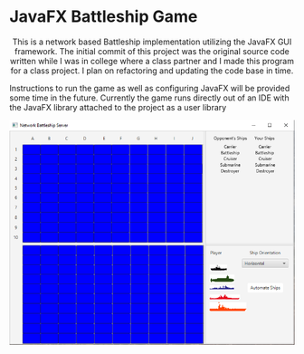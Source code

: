 # JavaFX Battleship Game

<p align="center">
This is a network based Battleship implementation utilizing the JavaFX GUI framework. The initial commit of this project was the original source code written while I was in college where a class partner and I made this program for a class project. I plan on refactoring and updating the code base in time.

Instructions to run the game as well as configuring JavaFX will be provided some time in the future. Currently the game runs directly out of an IDE with the JavaFX library attached to the project as a user library
</p>

<p align="center"> <img src="https://github.com/xTriixrx/Battleship/blob/master/imgs/battleship-gui.PNG" /> </p>
